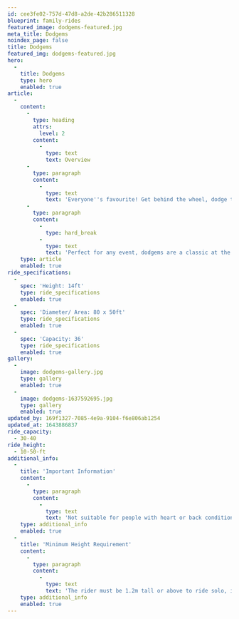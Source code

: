 ```yaml
---
id: cee3fe02-757d-47d8-a2de-42b286511328
blueprint: family-rides
featured_image: dodgems-featured.jpg
meta_title: Dodgems
noindex_page: false
title: Dodgems
featured_img: dodgems-featured.jpg
hero:
  -
    title: Dodgems
    type: hero
    enabled: true
article:
  -
    content:
      -
        type: heading
        attrs:
          level: 2
        content:
          -
            type: text
            text: Overview
      -
        type: paragraph
        content:
          -
            type: text
            text: 'Everyone''s favourite! Get behind the wheel, dodge those cars and remember one way around the track, please! Dodgems give the family a chance to enjoy some dangerous driving, in a safe way! Ram your friends and family, or try and dodge their attacks, there''s no room for scardey cats here.'
      -
        type: paragraph
        content:
          -
            type: hard_break
          -
            type: text
            text: 'Perfect for any event, dodgems are a classic at the fair and guarantee fun and laughs for everyone! '
    type: article
    enabled: true
ride_specifications:
  -
    spec: 'Height: 14ft'
    type: ride_specifications
    enabled: true
  -
    spec: 'Diameter/ Area: 80 x 50ft'
    type: ride_specifications
    enabled: true
  -
    spec: 'Capacity: 36'
    type: ride_specifications
    enabled: true
gallery:
  -
    image: dodgems-gallery.jpg
    type: gallery
    enabled: true
  -
    image: dodgems-1637592695.jpg
    type: gallery
    enabled: true
updated_by: 169f1327-7085-4e9a-9104-f6e806ab1254
updated_at: 1643886837
ride_capacity:
  - 30-40
ride_height:
  - 10-50-ft
additional_info:
  -
    title: 'Important Information'
    content:
      -
        type: paragraph
        content:
          -
            type: text
            text: 'Not suitable for people with heart or back conditions or of a nervous disposition should avoid riding. Other medical conditions that may preclude riding include pregnancy, recent surgery, broken bones, or neck problems.'
    type: additional_info
    enabled: true
  -
    title: 'Minimum Height Requirement'
    content:
      -
        type: paragraph
        content:
          -
            type: text
            text: 'The rider must be 1.2m tall or above to ride solo, if under this measurement they must be accompanied by an adult.'
    type: additional_info
    enabled: true
---
```

